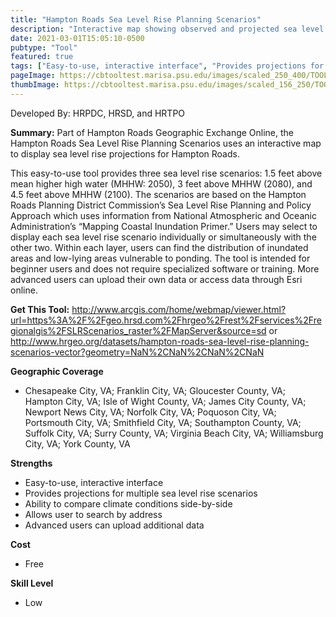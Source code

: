 ```yaml
---
title: "Hampton Roads Sea Level Rise Planning Scenarios"
description: "Interactive map showing observed and projected sea level rise for scenarios of 1.5 feet (years 2018-2050), 3 feet (years 2050-2080), and 4.5 feet (years 2080-2100) above current MHHW."
date: 2021-03-01T15:05:10-0500
pubtype: "Tool"
featured: true
tags: ["Easy-to-use, interactive interface", "Provides projections for multiple sea level rise scenarios", "Ability to compare climate conditions side-by-side", "Allows user to search by address", "Advanced users can upload additional data"]
pageImage: https://cbtooltest.marisa.psu.edu/images/scaled_250_400/TOOLID_2.1_ScreenCapture-1.png
thumbImage: https://cbtooltest.marisa.psu.edu/images/scaled_156_250/TOOLID_2.1_ScreenCapture-1.png
---
```

Developed By: HRPDC, HRSD, and HRTPO

**Summary:** Part of Hampton Roads Geographic Exchange Online, the Hampton Roads Sea Level Rise Planning Scenarios uses an interactive map to display sea level rise projections for Hampton Roads. 

This easy-to-use tool provides three sea level rise scenarios: 1.5 feet above mean higher high water (MHHW: 2050), 3 feet above MHHW (2080), and 4.5 feet above MHHW (2100). The scenarios are based on the Hampton Roads Planning District Commission’s Sea Level Rise Planning and Policy Approach which uses information from National Atmospheric and Oceanic Administration’s “Mapping Coastal Inundation Primer.” Users may select to display each sea level rise scenario individually or simultaneously with the other two. Within each layer, users can find the distribution of inundated areas and low-lying areas vulnerable to ponding. The tool is intended for beginner users and does not require specialized software or training. More advanced users can upload their own data or access data through Esri online.

__**Get This Tool:**__ http://www.arcgis.com/home/webmap/viewer.html?url=https%3A%2F%2Fgeo.hrsd.com%2Fhrgeo%2Frest%2Fservices%2Fregionalgis%2FSLRScenarios_raster%2FMapServer&source=sd
or http://www.hrgeo.org/datasets/hampton-roads-sea-level-rise-planning-scenarios-vector?geometry=NaN%2CNaN%2CNaN%2CNaN

__**Geographic Coverage**__
- Chesapeake City, VA; Franklin City, VA; Gloucester County, VA; Hampton City, VA; Isle of Wight County, VA; James City County, VA; Newport News City, VA; Norfolk City, VA; Poquoson City, VA; Portsmouth City, VA; Smithfield City, VA; Southampton County, VA; Suffolk City, VA; Surry County, VA; Virginia Beach City, VA; Williamsburg City, VA; York County, VA

__**Strengths**__
-  Easy-to-use, interactive interface
-  Provides projections for multiple sea level rise scenarios
-  Ability to compare climate conditions side-by-side
-  Allows user to search by address
-  Advanced users can upload additional data

__**Cost**__
- Free

__**Skill Level**__
- Low

